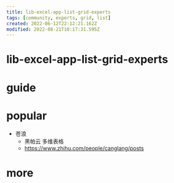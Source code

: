 ```yaml
---
title: lib-excel-app-list-grid-experts
tags: [community, experts, grid, list]
created: 2022-06-12T22:12:21.162Z
modified: 2022-08-21T10:17:31.595Z
---
```


# lib-excel-app-list-grid-experts

# guide

# popular
- 苍浪
  - 黑帕云 多维表格
  - https://www.zhihu.com/people/canglang/posts
# more
